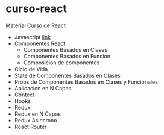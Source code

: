 # curso-react
Material Curso de React

- Javascript [link](/curso-react/tree/master/contenido/javascript)
- Componentes React
    - Componentes Basados en Clases
    - Componentes Basados en Funcion
    - Composicion de componentes
- Ciclo de Vida
- State de Componentes Basados en Clases
- Props de Componentes Basados en Clases y Funcionales
- Aplicacion en N Capas
- Context
- Hooks
- Redux
- Redux en N Capas
- Redux Asincrono
- React Router